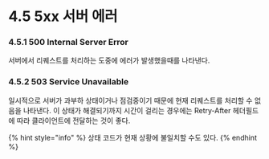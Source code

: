 # 4.5 5xx 서버 에러

### 4.5.1 500 Internal Server Error

서버에서 리퀘스트를 처리하는 도중에 에러가 발생했을때를 나타낸다.

### 4.5.2 503 Service Unavailable

일시적으로 서버가 과부하 상태이거나 점검중이기 때문에 현재 리퀘스트를 처리할 수 없음을 나타낸다. 이 상태가 해결되기까지 시간이 걸리는 경우에는 Retry-After 헤더필드에 따라 클라이언트에 전달하는 것이 좋다.

{% hint style="info" %}
상태 코드가 현재 상황에 불일치할 수도 있다.
{% endhint %}



